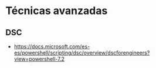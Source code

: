 # Técnicas avanzadas

## DSC
* https://docs.microsoft.com/es-es/powershell/scripting/dsc/overview/dscforengineers?view=powershell-7.2
